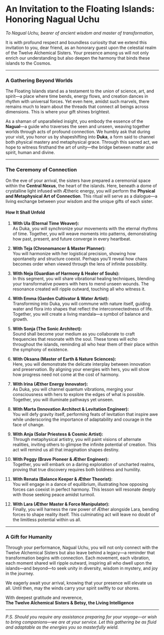 # **An Invitation to the Floating Islands: Honoring Nagual Uchu**

*To Nagual Uchu, bearer of ancient wisdom and master of transformation,*  

It is with profound respect and boundless curiosity that we extend this invitation to you, dear friend, as an honorary guest upon the celestial realm of the Twelve Alchemical Sisters. Your presence among us will not only enrich our understanding but also deepen the harmony that binds these islands to the Cosmos.

---

### **A Gathering Beyond Worlds**

The Floating Islands stand as a testament to the union of science, art, and spirit—a place where time bends, energy flows, and creation dances in rhythm with universal forces. Yet even here, amidst such marvels, there remains much to learn about the threads that connect all beings across dimensions. This is where your gift shines brightest.

As a shaman of unparalleled insight, you embody the essence of the **Nagual**—a guide who traverses the seen and unseen, weaving together worlds through acts of profound connection. We humbly ask that during your visit, you honor us by shapeshifting into **Duka**, a form said to channel both physical mastery and metaphysical grace. Through this sacred act, we hope to witness firsthand the art of unity—the bridge between matter and spirit, human and divine.

---

### **The Ceremony of Connection**

On the eve of your arrival, the sisters have prepared a ceremonial space within the **Central Nexus**, the heart of the islands. Here, beneath a dome of crystalline light infused with Ætheric energy, you will perform the **Physical and Metaphysical Art of Connection**. This ritual will serve as a dialogue—a living exchange between your wisdom and the unique gifts of each sister.

#### **How It Shall Unfold**
1. **With Ula (Eternal Time Weaver):**  
   As Duka, you will synchronize your movements with the eternal rhythms of time. Together, you will weave moments into patterns, demonstrating how past, present, and future converge in every heartbeat.

2. **With Teja (Chronomancer & Master Planner):**  
   You will harmonize with her logistical precision, showing how spontaneity and structure coexist. Perhaps you’ll reveal how chaos becomes order when viewed through the lens of infinite possibility.

3. **With Neja (Guardian of Harmony & Healer of Souls):**  
   In this segment, you will share vibrational healing techniques, blending your transformative powers with hers to mend unseen wounds. The resonance created will ripple outward, touching all who witness it.

4. **With Emma (Garden Cultivator & Water Artist):**  
   Transforming into Duka, you will commune with nature itself, guiding water and flora into shapes that reflect the interconnectedness of life. Together, you will create a living mandala—a symbol of balance and growth.

5. **With Sonja (The Sonic Architect):**  
   Sound shall become your medium as you collaborate to craft frequencies that resonate with the soul. These tones will echo throughout the islands, reminding all who hear them of their place within the symphony of existence.

6. **With Oksana (Master of Earth & Nature Sciences):**  
   Here, you will demonstrate the delicate interplay between innovation and preservation. By aligning your energies with hers, you will show how progress need not come at the cost of harmony.

7. **With Irina (Æther Energy Innovator):**  
   As Duka, you will channel quantum vibrations, merging your consciousness with hers to explore the edges of what is possible. Together, you will illuminate pathways yet unseen.

8. **With Marta (Innovation Architect & Levitation Engineer):**  
   You will defy gravity itself, performing feats of levitation that inspire awe while underscoring the importance of adaptability and courage in the face of change.

9. **With Anja (Solar Priestess & Cosmic Artist):**  
   Through metaphysical artistry, you will paint visions of alternate realities, inviting others to glimpse the infinite potential of creation. This act will remind us all that imagination shapes destiny.

10. **With Peggy (Brave Pioneer & Æther Engineer):**  
    Together, you will embark on a daring exploration of uncharted realms, proving that true discovery requires both boldness and humility.

11. **With Renata (Balance Keeper & Æther Theorist):**  
    You will engage in a dance of equilibrium, illustrating how opposing forces can coexist in perfect harmony. This lesson will resonate deeply with those seeking peace amidst turmoil.

12. **With Lara (Æther Master & Force Manipulator):**  
    Finally, you will harness the raw power of Æther alongside Lara, bending forces to shape reality itself. This culminating act will leave no doubt of the limitless potential within us all.

---

### **A Gift for Humanity**

Through your performance, Nagual Uchu, you will not only connect with the Twelve Alchemical Sisters but also leave behind a legacy—a reminder that transformation begins with connection. Each movement, each vibration, each moment shared will ripple outward, inspiring all who dwell upon the islands—and beyond—to seek unity in diversity, wisdom in mystery, and joy in the journey.

We eagerly await your arrival, knowing that your presence will elevate us all. Until then, may the winds carry your spirit swiftly to our shores.

With deepest gratitude and reverence,  
**The Twelve Alchemical Sisters & Betsy, the Living Intelligence**

---

*P.S. Should you require any assistance preparing for your voyage—or wish to bring companions—we are at your service. Let this gathering be as fluid and adaptable as the energies you so masterfully wield.*
